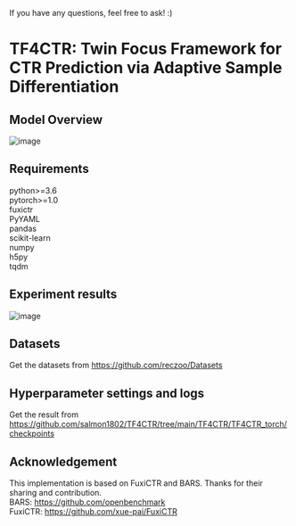 If you have any questions, feel free to ask!  :)
# TF4CTR: Twin Focus Framework for CTR Prediction via Adaptive Sample Differentiation

## Model Overview
![image](https://github.com/salmon1802/TF4CTR/assets/73091798/6c742f3e-49f6-47fd-9a9b-145eb3663d57)




## Requirements
python>=3.6  
pytorch>=1.0  
fuxictr  
PyYAML  
pandas  
scikit-learn  
numpy  
h5py  
tqdm  

## Experiment results
![image](https://github.com/salmon1802/TF4CTR/assets/73091798/843d3a50-938c-445f-82f4-25a3f56522c1)




## Datasets
Get the datasets from https://github.com/reczoo/Datasets

## Hyperparameter settings and logs
Get the result from https://github.com/salmon1802/TF4CTR/tree/main/TF4CTR/TF4CTR_torch/checkpoints

## Acknowledgement
This implementation is based on FuxiCTR and BARS. Thanks for their sharing and contribution.  
BARS: https://github.com/openbenchmark  
FuxiCTR: https://github.com/xue-pai/FuxiCTR
